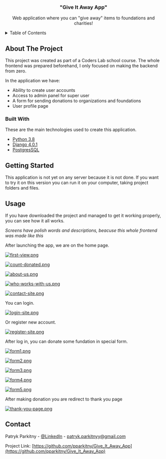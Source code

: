 <br />
  <h3 align="center">"Give It Away App"</h3>

  <p align="center">
    Web application where you can "give away" items to foundations and charities!
  </p>
</div>



<!-- TABLE OF CONTENTS -->
<details>
  <summary>Table of Contents</summary>
  <ol>
    <li>
      <a href="#about-the-project">About The Project</a>
      <ul>
        <li><a href="#built-with">Built With</a></li>
      </ul>
    </li>
    <li>
      <a href="#getting-started">Getting Started</a>
      <ul>
        <li><a href="#prerequisites">Prerequisites</a></li>
        <li><a href="#installation">Installation</a></li>
      </ul>
    </li>
    <li><a href="#usage">Usage</a></li>
    <li><a href="#contact">Contact</a></li>
  </ol>
</details>



<!-- ABOUT THE PROJECT -->
## About The Project

This project was created as part of a Coders Lab school course. The whole frontend was prepared beforehand, I only focused on making the backend from zero.

In the application we have:
* Ability to create user accounts
* Access to admin panel for super user
* A form for sending donations to organizations and foundations
* User profile page


### Built With

These are the main technologies used to create this application.

* [Python 3.8](https://www.python.org/)
* [Django 4.0.1](https://www.djangoproject.com/)
* [PostgresSQL](https://pypi.org/project/psycopg2-binary/)



<!-- GETTING STARTED -->
## Getting Started

This application is not yet on any server because it is not done. If you want to try it on this version you can run it on your computer, taking project folders and files.


<!-- USAGE EXAMPLES -->
## Usage

If you have downloaded the project and managed to get it working properly, you can see how it all works.

*Screens have polish words and descriptions, beacuse this whole frontend was made like this*

After launching the app, we are on the home page.

[![first-view.png](https://i.postimg.cc/K87QCFdD/first-view.png)](https://postimg.cc/9DMG73XD)

[![count-donated.png](https://i.postimg.cc/8PQ0Yy7D/count-donated.png)](https://postimg.cc/xq55J3GF)

[![about-us.png](https://i.postimg.cc/c4RbGQ33/about-us.png)](https://postimg.cc/CzKNjnmM)

[![who-works-with-us.png](https://i.postimg.cc/sg30jvPN/who-works-with-us.png)](https://postimg.cc/Yhyx82s6)

[![contact-site.png](https://i.postimg.cc/52pK6bnN/contact-site.png)](https://postimg.cc/hXz1YFkH)

You can login.

[![login-site.png](https://i.postimg.cc/fbrHfCGG/login-site.png)](https://postimg.cc/B82cqTQp)

Or register new account.

[![register-site.png](https://i.postimg.cc/cHtF9YZr/register-site.png)](https://postimg.cc/vgM7D44s)

After log in, you can donate some fundation in special form.

[![form1.png](https://i.postimg.cc/MHkdhTKt/form1.png)](https://postimg.cc/S2r69m9z)

[![form2.png](https://i.postimg.cc/T1rCG6Kx/form2.png)](https://postimg.cc/y38FX2hp)

[![form3.png](https://i.postimg.cc/7YkK9fRZ/form3.png)](https://postimg.cc/Hj60ssHq)

[![form4.png](https://i.postimg.cc/3wd1Npkn/form4.png)](https://postimg.cc/rd2xYDCr)

[![form5.png](https://i.postimg.cc/Wb8w7Sr5/form5.png)](https://postimg.cc/ykJR1mLR)

After making donation you are redirect to thank you page

[![thank-you-page.png](https://i.postimg.cc/FHnbMRTc/thank-you-page.png)](https://postimg.cc/G4GsYcwh)

<!-- CONTACT -->
## Contact

Patryk Parkitny - [@LinkedIn](https://linkedin.com/in/patryk-parkitny) - patryk.parkitnyy@gmail.com

Project Link: [https://github.com/pparkitny/Give_It_Away_App](https://github.com/pparkitny/Give_It_Away_App)
